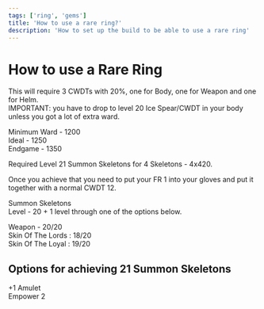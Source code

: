 ```yaml
---
tags: ['ring', 'gems']
title: 'How to use a rare ring?'
description: 'How to set up the build to be able to use a rare ring'
---
```


# How to use a Rare Ring

This will require 3 CWDTs with 20%, one for Body, one for Weapon and one for Helm.\
IMPORTANT: you have to drop to level 20 Ice Spear/CWDT in your body unless you got a lot of extra ward.

Minimum Ward - 1200\
Ideal - 1250\
Endgame - 1350

Required Level 21 Summon Skeletons for 4 Skeletons - 4x420.

Once you achieve that you need to put your FR 1 into your gloves and put it together with a normal CWDT 12.

Summon Skeletons\
Level - 20 + 1 level through one of the options below.

Weapon - 20/20\
Skin Of The Lords : 18/20\
Skin Of The Loyal : 19/20

## Options for achieving 21 Summon Skeletons

+1 Amulet\
Empower 2
